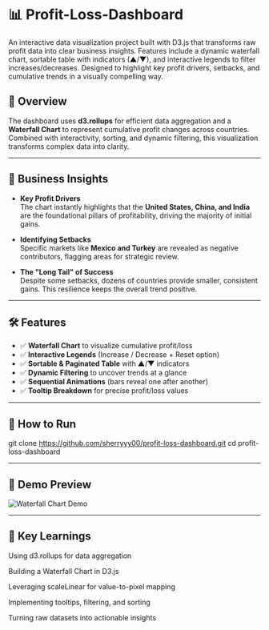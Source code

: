 # 📊 Profit-Loss-Dashboard
An interactive data visualization project built with D3.js that transforms raw profit data into clear business insights. Features include a dynamic waterfall chart, sortable table with indicators (▲/▼), and interactive legends to filter increases/decreases. Designed to highlight key profit drivers, setbacks, and cumulative trends in a visually compelling way.


## 🌟 Overview  
The dashboard uses **d3.rollups** for efficient data aggregation and a **Waterfall Chart** to represent cumulative profit changes across countries. Combined with interactivity, sorting, and dynamic filtering, this visualization transforms complex data into clarity.  

---

## 🚀 Business Insights  

- **Key Profit Drivers**  
  The chart instantly highlights that the **United States, China, and India** are the foundational pillars of profitability, driving the majority of initial gains.  

- **Identifying Setbacks**  
  Specific markets like **Mexico and Turkey** are revealed as negative contributors, flagging areas for strategic review.  

- **The "Long Tail" of Success**  
  Despite some setbacks, dozens of countries provide smaller, consistent gains. This resilience keeps the overall trend positive.  

---

## 🛠️ Features  

- ✅ **Waterfall Chart** to visualize cumulative profit/loss  
- ✅ **Interactive Legends** (Increase / Decrease + Reset option)  
- ✅ **Sortable & Paginated Table** with ▲/▼ indicators  
- ✅ **Dynamic Filtering** to uncover trends at a glance  
- ✅ **Sequential Animations** (bars reveal one after another)  
- ✅ **Tooltip Breakdown** for precise profit/loss values  

---

## 🚀 How to Run
git clone https://github.com/sherryyy00/profit-loss-dashboard.git
cd profit-loss-dashboard

---

## 🎥 Demo Preview

![Waterfall Chart Demo](/assets/demo.gif)

---
## 🧠 Key Learnings

Using d3.rollups for data aggregation

Building a Waterfall Chart in D3.js

Leveraging scaleLinear for value-to-pixel mapping

Implementing tooltips, filtering, and sorting

Turning raw datasets into actionable insights




